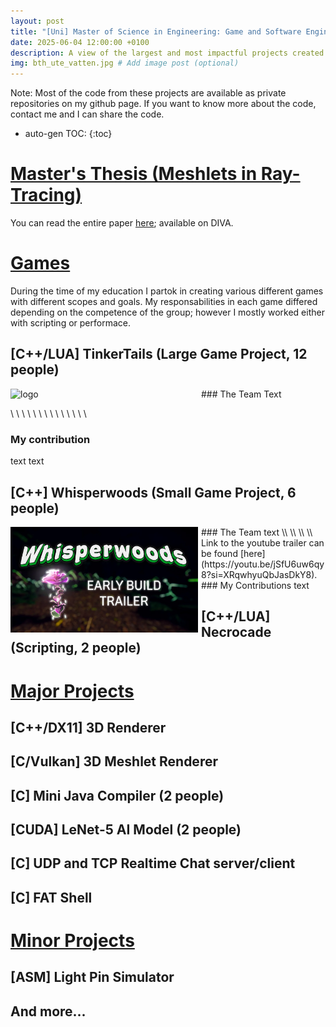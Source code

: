 ```yaml
---
layout: post
title: "[Uni] Master of Science in Engineering: Game and Software Engineering"
date: 2025-06-04 12:00:00 +0100
description: A view of the largest and most impactful projects created by me during my time in university. # Add post description (optional)
img: bth_ute_vatten.jpg # Add image post (optional)
---
```

Note: Most of the code from these projects are available as private repositories on my github page. If you want to know more about the code, contact me and I can share the code.
* auto-gen TOC:
{:toc}

# <ins>Master's Thesis (Meshlets in Ray-Tracing)</ins>

You can read the entire paper [here](link); available on DIVA.

# <ins>Games</ins>
During the time of my education I partok in creating various different games with different scopes and goals. My responsabilities in each game differed depending on the competence of the group; however I mostly worked either with scripting or performace.

## [C++/LUA] TinkerTails (Large Game Project, 12 people)

<img align="left" width="300" src="/assets/img/tinkertails_logo.png" alt="logo" style= "margin-right: 5px;"/>
### The Team
Text

\\
\\
\\
\\
\\
\\
\\
\\
\\
\\
\\
\\
\\
\\
### My contribution
text
text



## [C++] Whisperwoods (Small Game Project, 6 people)
<img align="left" width="300" src="/assets/img/whisperwoods_logo.png" alt="logo" style= "margin-right: 5px;"/>
### The Team
text
\\
\\
\\
\\
Link to the youtube trailer can be found [here](https://youtu.be/jSfU6uw6qy8?si=XRqwhyuQbJasDkY8).
### My Contributions
text


## [C++/LUA] Necrocade (Scripting, 2 people)



# <ins>Major Projects</ins>
## [C++/DX11] 3D Renderer

## [C/Vulkan] 3D Meshlet Renderer

## [C] Mini Java Compiler (2 people)

## [CUDA] LeNet-5 AI Model (2 people)

## [C] UDP and TCP Realtime Chat server/client

## [C] FAT Shell


# <ins>Minor Projects</ins>
## [ASM] Light Pin Simulator

## And more...
